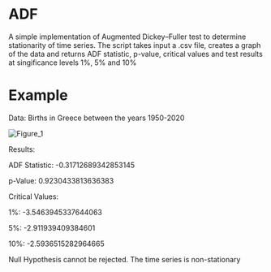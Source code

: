 # ADF
A simple implementation of Augmented Dickey–Fuller test to determine stationarity of time series. The script takes input a .csv file, creates a graph of the data and returns ADF statistic, p-value, critical values and test results at singificance levels 1%, 5% and 10%

# Example

Data: Births in Greece between the years 1950-2020

![Figure_1](https://user-images.githubusercontent.com/58198596/133328065-8751f4db-83c2-41e5-a03a-6cd16eb84094.png)

Results:

ADF Statistic:
-0.31712689342853145

p-Value:
0.9230433813636383

Critical Values:  

  1%: -3.5463945337644063

  5%: -2.911939409384601

  10%: -2.5936515282964665

Null Hypothesis cannot be rejected. The time series is non-stationary
